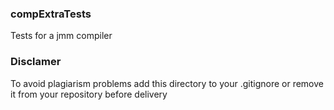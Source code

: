 ### compExtraTests

Tests for a jmm compiler

### Disclamer 

To avoid plagiarism problems add this directory to your .gitignore or remove it from your repository before delivery

